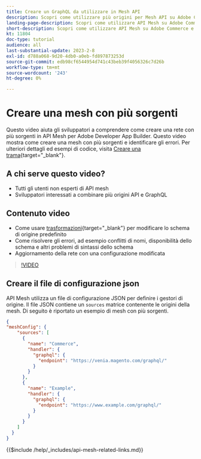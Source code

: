 ```yaml
---
title: Creare un GraphQL da utilizzare in Mesh API
description: Scopri come utilizzare più origini per Mesh API su Adobe Commerce e [!DNL Adobe App Builder]. Scopri alcuni errori comuni e come risolverli.
landing-page-description: Scopri come utilizzare API Mesh su Adobe Commerce e [!DNL Adobe App Builder]. Scopri come creare una rete con più origini e come risolvere alcuni errori comuni.
short-description: Scopri come utilizzare API Mesh su Adobe Commerce e [!DNL Adobe App Builder]. Scopri come creare una rete con più origini e come risolvere alcuni errori comuni.
kt: 11804
doc-type: tutorial
audience: all
last-substantial-update: 2023-2-8
exl-id: d788a068-9d20-4db0-a0eb-fd897873253d
source-git-commit: edb98cf6544954d741c43beb39f4056326c7d26b
workflow-type: tm+mt
source-wordcount: '243'
ht-degree: 0%

---
```


# Creare una mesh con più sorgenti

Questo video aiuta gli sviluppatori a comprendere come creare una rete con più sorgenti in API Mesh per Adobe Developer App Builder. Questo video mostra come creare una mesh con più sorgenti e identificare gli errori. Per ulteriori dettagli ed esempi di codice, visita [Creare una trama](https://developer.adobe.com/graphql-mesh-gateway/gateway/create-mesh/#create-a-mesh-1){target="_blank"}.

## A chi serve questo video?

* Tutti gli utenti non esperti di API mesh
* Sviluppatori interessati a combinare più origini API e GraphQL

## Contenuto video

* Come usare [trasformazioni](https://developer.adobe.com/graphql-mesh-gateway/gateway/transforms/){target="_blank"} per modificare lo schema di origine predefinito
* Come risolvere gli errori, ad esempio conflitti di nomi, disponibilità dello schema e altri problemi di sintassi dello schema
* Aggiornamento della rete con una configurazione modificata

>[!VIDEO](https://video.tv.adobe.com/v/3414125?quality=12&learn=on)

## Creare il file di configurazione json

API Mesh utilizza un file di configurazione JSON per definire i gestori di origine. Il file JSON contiene un `sources` matrice contenente le origini della mesh. Di seguito è riportato un esempio di mesh con più sorgenti.

```json
{
"meshConfig": {
    "sources": [
      {
        "name": "Commerce",
        "handler": {
          "graphql": {
            "endpoint": "https://venia.magento.com/graphql/"
          }
        }
      },
      {
        "name": "Example",
        "handler": {
          "graphql": {
            "endpoint": "https://www.example.com/graphql/"
          }
        }
      }
    ]
  }
}
```

{{$include /help/_includes/api-mesh-related-links.md}}
